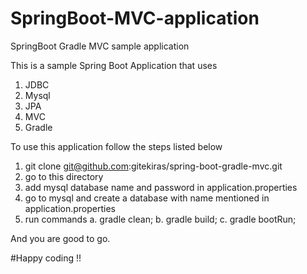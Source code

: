 # SpringBoot-MVC-application
SpringBoot Gradle MVC  sample application

This is a sample Spring Boot Application that uses 
  1. JDBC
  2. Mysql
  3. JPA
  4. MVC
  5. Gradle
  
To use this application follow the steps listed below
  1. git clone git@github.com:gitekiras/spring-boot-gradle-mvc.git
  2. go to this directory
  3. add mysql database name and password in application.properties
  4. go to mysql and create a database with name mentioned in application.properties
  5. run commands
    a. gradle clean;
    b. gradle build;
    c. gradle bootRun;
  

And you are good to go. 

#Happy coding !!
    
  
  
 
  
